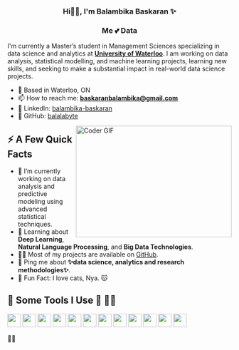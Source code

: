 <h3 align=center>Hi👋😊, I'm Balambika Baskaran ✨</h3>
<h3 align="center">Me 💕 Data </h3>

I'm currently a Master’s student in Management Sciences specializing in data science and analytics at **[University of Waterloo](#)**. I am working on data analysis, statistical modelling, and machine learning projects, learning new skills, and seeking to make a substantial impact in real-world data science projects.

- 🌁 Based in Waterloo, ON
- 📫 How to reach me: **baskaranbalambika@gmail.com**
- 🔗 LinkedIn: [balambika-baskaran](https://www.linkedin.com/in/balambika-baskaran)
- 💼 GitHub: [balalabyte](https://github.com/balalabyte)

                                                             


<img align="right" alt="Coder GIF" height=250 width=350 src="https://cdn.dribbble.com/users/2704414/screenshots/7466903/media/b08ab576316bd4582fef189f471cd9e5.gif"/>


## ⚡️ A Few Quick Facts

- 🔭 I’m currently working on data analysis and predictive modeling using advanced statistical techniques.
- 🧐 Learning about **Deep Learning**, **Natural Language Processing**, and **Big Data Technologies**.
- 👨‍💻 Most of my projects are available on [GitHub](https://github.com/balalabyte).
- 💬 Ping me about **✨data science, analytics and research methodologies✨**.
- 🎉 Fun Fact: I love cats, Nya. 🐱


## 🚀 Some Tools I Use 🌱 👨‍💻

<p>
  <img src="https://img.shields.io/badge/-Java-007396?style=flat-square&logo=java" height="30" />
  <img src="https://img.shields.io/badge/-Python-3776AB?style=flat-square&logo=Python" height="30" />
  <img src="https://img.shields.io/badge/-R-276DC3?style=flat-square&logo=r" height="30" />
  <img src="https://img.shields.io/badge/-MATLAB-0076A8?style=flat-square&logo=mathworks" height="30" />
  <img src="https://img.shields.io/badge/-SQL-4479A1?style=flat-square&logo=mysql" height="30" />
  <img src="https://img.shields.io/badge/-TensorFlow-FF6F00?style=flat-square&logo=TensorFlow" height="30" />
  <img src="https://img.shields.io/badge/-Keras-D00000?style=flat-square&logo=Keras" height="30" />
  <img src="https://img.shields.io/badge/-Tableau-E97627?style=flat-square&logo=Tableau" height="30" />
  <img src="https://img.shields.io/badge/-AWS-232F3E?style=flat-square&logo=amazon-aws" height="30" />
  <img src="https://img.shields.io/badge/-Google_Cloud-4285F4?style=flat-square&logo=google-cloud" height="30" />
  <img src="https://img.shields.io/badge/-Microsoft_Azure-0089D6?style=flat-square&logo=microsoft-azure" height="30" />
  <img src="https://img.shields.io/badge/-Microsoft_Excel-217346?style=flat-square&logo=microsoft-excel" height="30" />

</p>

🌸✨

